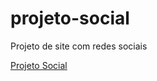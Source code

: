 # projeto-social
 Projeto de site com redes sociais

 <a href='https://julioqueirozdev.github.io/projeto-social/' target='_blank'>Projeto Social</a>
